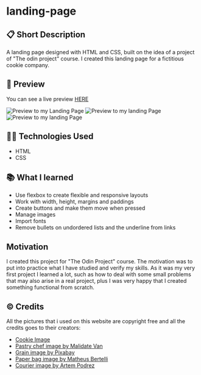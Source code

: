 # landing-page

## 📋 Short Description
A landing page designed with HTML and CSS, built on the idea of a project of "The odin project" course. I created this landing page for a fictitious cookie company.

## 🔎 Preview
You can see a live preview [HERE](https://stefanparaschiva99.github.io/landing-page/)

![Preview to my Landing Page](https://user-images.githubusercontent.com/117860564/218495600-606dbac4-42fe-46e0-84fe-7bdb42e36936.png)
![Preview to my landing Page](https://user-images.githubusercontent.com/117860564/218495926-84f67c7e-9ed7-48ca-b77d-395ef09f6982.png)
![Preview to my landing Page](https://user-images.githubusercontent.com/117860564/218496068-acc114a0-9fea-4a24-90e3-30ea93f46e3e.png)

## 🧑‍💻 Technologies Used
- HTML
- CSS

## 📚 What I learned
- Use flexbox to create flexible and responsive layouts
- Work with width, height, margins and paddings
- Create buttons and make them move when pressed
- Manage images
- Import fonts
- Remove bullets on undordered lists and the underline from links

## Motivation
I created this project for "The Odin Project" course. The motivation was to put into practice what I have studied and verify my skills. As it was my very first project I learned a lot, such as how to deal with some small problems that may also arise in a real project, plus I was very happy that I created something functional from scratch.

## © Credits
All the pictures that i used on this website are copyright free and all the credits goes to their creators:

- [Cookie Image](https://pixabay.com/images/id-2599637/)
- [Pastry chef image by Malidate Van](https://www.pexels.com/it-it/foto/persona-che-fa-la-pasta-784633/)
- [Grain image by Pixabay](https://www.pexels.com/it-it/foto/chicco-di-riso-164504/)
- [Paper bag image by Matheus Bertelli](https://www.pexels.com/it-it/foto/sacchetti-di-carta-marrone-3080665/)
- [Courier image by Artem Podrez](https://www.pexels.com/it-it/foto/settore-veicolo-dentro-business-5025512/)